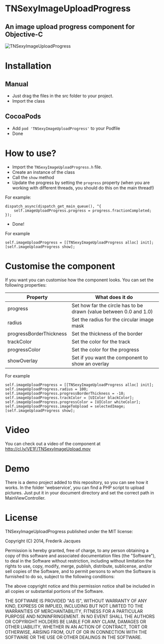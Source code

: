 TNSexyImageUploadProgress
=========================
An image upload progress component for Objective-C
----------------------------------------------------

![TNSexyImageUploadProgress](http://cl.ly/VCxa/TNSexyImageUploadProgress.PNG)

Installation
============

## Manual
* Just drag the files in the src folder to your project.
* Import the class

## CocoaPods
* Add ``` pod 'TNSexyImageUploadProgress' ``` to your Podfile
* Done

How to use?
===========

* Import the ```TNSexyImageUploadProgress.h``` file.
* Create an instance of the class
* Call the ``` show ``` method
* Update the progress by setting the ``` progress ``` property (when you are working with different threads, you should do this on the main thread!)

For example:

    dispatch_async(dispatch_get_main_queue(), ^{
        self.imageUploadProgress.progress = progress.fractionCompleted;
    });
        

* Done!

For example

    self.imageUploadProgress = [[TNSexyImageUploadProgress alloc] init];
    [self.imageUploadProgress show];
       

Customise the component
=======================
If you want you can customise how the component looks.
You can set the following properties:

Property  | What does it do
 ------------- | ------------- 
 progress    | Set how far the circle has to be drawn (value between 0.0 and 1.0)
 radius    | Set the radius for the circular image mask
 progressBorderThickness    | Set the thickness of the border
 trackColor    | Set the color for the track
 progressColor    | Set the color for the progress
 showOverlay    | Set if you want the component to show an overlay
 
For example
  
    self.imageUploadProgress = [[TNSexyImageUploadProgress alloc] init];
    self.imageUploadProgress.radius = 100;
    self.imageUploadProgress.progressBorderThickness = -10;
    self.imageUploadProgress.trackColor = [UIColor blackColor];
    self.imageUploadProgress.progressColor = [UIColor whiteColor];
    self.imageUploadProgress.imageToUpload = selectedImage;
    [self.imageUploadProgress show];

Video
=====
You can check out a video of the component at <http://cl.ly/VE1F/TNSexyImageUpload.mov>

Demo
=====
There is a demo project added to this repository, so you can see how it works.
In the folder 'webservice', you can find a PHP script to upload pictures.  Just put it in your document directory and set the correct path in MainViewController.

License
=======
TNSexyImageUploadProgress published under the MIT license:

Copyright (C) 2014, Frederik Jacques

Permission is hereby granted, free of charge, to any person obtaining a copy of this software and associated documentation files (the "Software"), to deal in the Software without restriction, including without limitation the rights to use, copy, modify, merge, publish, distribute, sublicense, and/or sell copies of the Software, and to permit persons to whom the Software is furnished to do so, subject to the following conditions:

The above copyright notice and this permission notice shall be included in all copies or substantial portions of the Software.

THE SOFTWARE IS PROVIDED "AS IS", WITHOUT WARRANTY OF ANY KIND, EXPRESS OR IMPLIED, INCLUDING BUT NOT LIMITED TO THE WARRANTIES OF MERCHANTABILITY, FITNESS FOR A PARTICULAR PURPOSE AND NONINFRINGEMENT. IN NO EVENT SHALL THE AUTHORS OR COPYRIGHT HOLDERS BE LIABLE FOR ANY CLAIM, DAMAGES OR OTHER LIABILITY, WHETHER IN AN ACTION OF CONTRACT, TORT OR OTHERWISE, ARISING FROM, OUT OF OR IN CONNECTION WITH THE SOFTWARE OR THE USE OR OTHER DEALINGS IN THE SOFTWARE. 